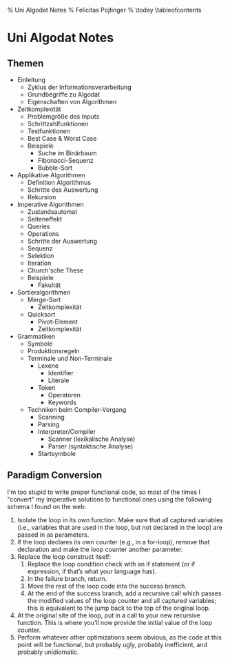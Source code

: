 % Uni Algodat Notes
% Felicitas Pojtinger
% \today
\tableofcontents

# Uni Algodat Notes

## Themen

- Einleitung
  - Zyklus der Informationsverarbeitung
  - Grundbegriffe zu Algodat
  - Eigenschaften von Algorithmen
- Zeitkomplexität
  - Problemgröße des Inputs
  - Schrittzahlfunktionen
  - Testfunktionen
  - Best Case & Worst Case
  - Beispiele
    - Suche im Binärbaum
    - Fibonacci-Sequenz
    - Bubble-Sort
- Applikative Algorithmen
  - Definition Algorithmus
  - Schritte des Auswertung
  - Rekursion
- Imperative Algorithmen
  - Zustandsautomat
  - Seiteneffekt
  - Queries
  - Operations
  - Schritte der Auswertung
  - Sequenz
  - Selektion
  - Iteration
  - Church'sche These
  - Beispiele
    - Fakultät
- Sortieralgorithmen
  - Merge-Sort
    - Zeitkomplexität
  - Quicksort
    - Pivot-Element
    - Zeitkomplexität
- Grammatiken
  - Symbole
  - Produktionsregeln
  - Terminale und Non-Terminale
    - Lexene
      - Identifier
      - Literale
    - Token
      - Operatoren
      - Keywords
  - Techniken beim Compiler-Vorgang
    - Scanning
    - Parsing
    - Interpreter/Compiler
      - Scanner (lexikalische Analyse)
      - Parser (syntaktische Analyse)
    - Startsymbole

## Paradigm Conversion

I'm too stupid to write proper functional code, so most of the times I "convert" my imperative solutions to functional ones using the following schema I found on the web:

1. Isolate the loop in its own function. Make sure that all captured variables (i.e., variables that are used in the loop, but not declared in the loop) are passed in as parameters.
2. If the loop declares its own counter (e.g., in a for-loop), remove that declaration and make the loop counter another parameter.
3. Replace the loop construct itself:
   1. Replace the loop condition check with an if statement (or if expression, if that’s what your language has).
   2. In the failure branch, return.
   3. Move the rest of the loop code into the success branch.
   4. At the end of the success branch, add a recursive call which passes the modified values of the loop counter and all captured variables; this is equivalent to the jump back to the top of the original loop.
4. At the original site of the loop, put in a call to your new recursive function. This is where you’ll now provide the initial value of the loop counter.
5. Perform whatever other optimizations seem obvious, as the code at this point will be functional, but probably ugly, probably inefficient, and probably unidiomatic.
